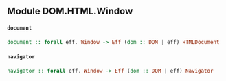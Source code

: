 ## Module DOM.HTML.Window

#### `document`

``` purescript
document :: forall eff. Window -> Eff (dom :: DOM | eff) HTMLDocument
```

#### `navigator`

``` purescript
navigator :: forall eff. Window -> Eff (dom :: DOM | eff) Navigator
```


